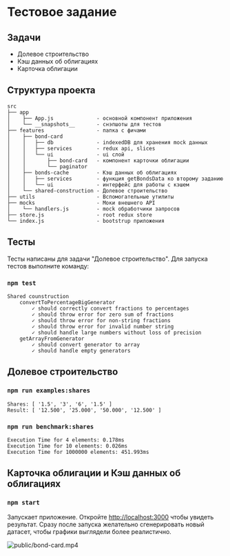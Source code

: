 # Тестовое задание

## Задачи

* Долевое строительство
* Кэш данных об облигациях
* Карточка облигации

## Структура проекта

```
src
├── app
│    ├── App.js              - основной компонент приложения
│    └── __snapshots__       - снэпшоты для тестов
├── features                 - папка с фичами
│    ├── bond-card 
│    │   ├── db              - indexedDB для хранения mock данных
│    │   ├── services        - redux api, slices
│    │   └── ui              - ui слой
│    │       ├── bond-card   - компонент карточки облигации
│    │       └── paginator 
│    ├── bonds-cache         - Кэш данных об облигациях
│    │   ├── services        - функция getBondsData ко второму заданию
│    │   └── ui              - интерфейс для работы с кэшем
│    └── shared-construction - Долевое строительство
├── utils                    - Вспомогательные утилиты
├── mocks                    - Моки внешнего API
│    └── handlers.js         - mock обработчики запросов
├── store.js                 - root redux store
└── index.js                 - bootstrup приложения

```

## Тесты

Тесты написаны для задачи "Долевое строительство". Для запуска тестов выполните команду:

### `npm test`

```
Shared counstruction
    convertToPercentageBigGenerator
        ✓ should correctly convert fractions to percentages
        ✓ should throw error for zero sum of fractions
        ✓ should throw error for non-string fractions
        ✓ should throw error for invalid number string
        ✓ should handle large numbers without loss of precision
    getArrayFromGenerator
        ✓ should convert generator to array
        ✓ should handle empty generators
```


## Долевое строительство

### `npm run examples:shares`

```
Shares: [ '1.5', '3', '6', '1.5' ]
Result: [ '12.500', '25.000', '50.000', '12.500' ]
```

### `npm run benchmark:shares`

```
Execution Time for 4 elements: 0.178ms
Execution Time for 10 elements: 0.026ms
Execution Time for 1000000 elements: 451.993ms
```

## Карточка облигации и Кэш данных об облигациях

### `npm start`

Запускает приложение. Откройте [http://localhost:3000](http://localhost:3000) чтобы увидеть результат.
Сразу после запуска желательно сгенерировать новый датасет,
чтобы графики выглядели более реалистично. 

![public/bond-card.mp4](public/bond-card.gif)

